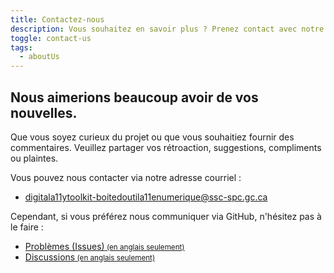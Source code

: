 ```yaml
---
title: Contactez-nous
description: Vous souhaitez en savoir plus ? Prenez contact avec notre équipe.
toggle: contact-us
tags:
  - aboutUs
---
```


## Nous aimerions beaucoup avoir de vos nouvelles.

Que vous soyez curieux du projet ou que vous souhaitiez fournir des commentaires. Veuillez partager vos rétroaction, suggestions, compliments ou plaintes.

Vous pouvez nous contacter via notre adresse courriel :

- [digitala11ytoolkit-boitedoutila11enumerique@ssc-spc.gc.ca](mailto:digitala11ytoolkit-boitedoutila11enumerique@ssc-spc.gc.ca)

Cependant, si vous préférez nous communiquer via GitHub, n'hésitez pas à le faire :

- <a href="https://github.com/gc-da11yn/gc-da11yn.github.io/issues/" hreflang="en">Problèmes (Issues)<small> (en anglais seulement)</small></a>
- <a href="https://github.com/gc-da11yn/gc-da11yn.github.io/discussions" hreflang="en">Discussions<small> (en anglais seulement)</small></a>
